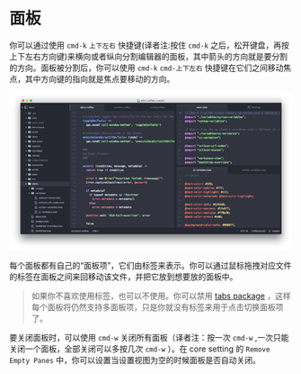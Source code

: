 <!-- 译者：Github@wizardforcel -->

# 面板 #

你可以通过使用 `cmd-k` `上下左右` 快捷键(译者注:按住 `cmd-k` 之后，松开键盘，再按上下左右方向键)来横向或者纵向分割编辑器的面板，其中箭头的方向就是要分割的方向。面板被分割后，你可以使用 `cmd-k` `cmd-上下左右` 快捷键在它们之间移动焦点，其中方向键的指向就是焦点要移动的方向。

![](images/panes.png)

每个面板都有自己的“面板项”，它们由标签来表示。你可以通过鼠标拖拽对应文件的标签在面板之间来回移动该文件，并把它放到想要放的面板中。

> 如果你不喜欢使用标签，也可以不使用。你可以禁用 [tabs package](https://github.com/atom/tabs) ，这样每个面板将仍然支持多面板项，只是你就没有标签来用于点击切换面板项了。

要关闭面板时，可以使用 `cmd-w` 关闭所有面板（译者注：按一次 `cmd-w` ,一次只能关闭一个面板，全部关闭可以多按几次 `cmd-w` ）。在 core setting 的 `Remove Empty Panes` 中，你可以设置当设置视图为空的时候面板是否自动关闭。
